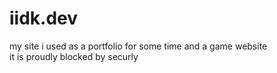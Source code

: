 # iidk.dev
my site i used as a portfolio for some time and a game website
<br>it is proudly blocked by securly
